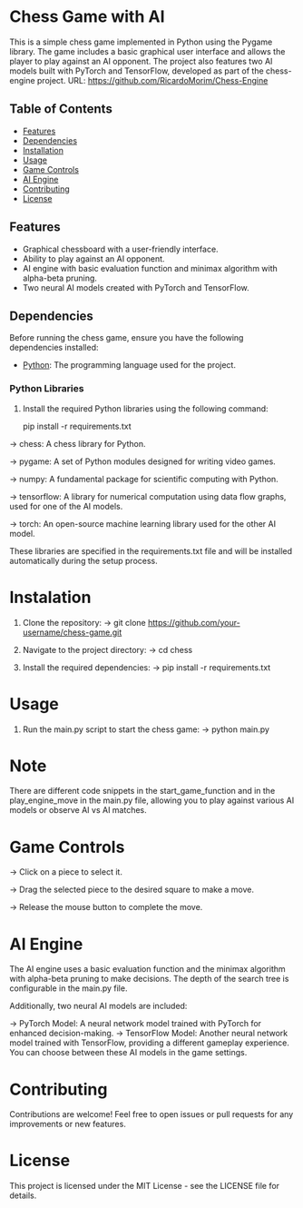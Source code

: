 # Chess Game with AI

This is a simple chess game implemented in Python using the Pygame library. The game includes a basic graphical user interface and allows the player to play against an AI opponent. The project also features two AI models built with PyTorch and TensorFlow, developed as part of the chess-engine project. URL: https://github.com/RicardoMorim/Chess-Engine

## Table of Contents

- [Features](#features)
- [Dependencies](#dependencies)
- [Installation](#installation)
- [Usage](#usage)
- [Game Controls](#game-controls)
- [AI Engine](#ai-engine)
- [Contributing](#contributing)
- [License](#license)

## Features

- Graphical chessboard with a user-friendly interface.
- Ability to play against an AI opponent.
- AI engine with basic evaluation function and minimax algorithm with alpha-beta pruning.
- Two neural AI models created with PyTorch and TensorFlow.

## Dependencies

Before running the chess game, ensure you have the following dependencies installed:

- [Python](https://www.python.org/downloads/): The programming language used for the project.

### Python Libraries

1. Install the required Python libraries using the following command:

   pip install -r requirements.txt

-> chess: A chess library for Python.

-> pygame: A set of Python modules designed for writing video games.

-> numpy: A fundamental package for scientific computing with Python.

-> tensorflow: A library for numerical computation using data flow graphs, used for one of the AI models.

-> torch: An open-source machine learning library used for the other AI model.



These libraries are specified in the requirements.txt file and will be installed automatically during the setup process.

# Instalation
1. Clone the repository:
-> git clone https://github.com/your-username/chess-game.git

2. Navigate to the project directory:
-> cd chess

3. Install the required dependencies:
-> pip install -r requirements.txt

# Usage
1. Run the main.py script to start the chess game:
-> python main.py

# Note
There are different code snippets in the start_game_function and in the play_engine_move in the main.py file, allowing you to play against various AI models or observe AI vs AI matches.

# Game Controls
-> Click on a piece to select it.

-> Drag the selected piece to the desired square to make a move.

-> Release the mouse button to complete the move.

# AI Engine
The AI engine uses a basic evaluation function and the minimax algorithm with alpha-beta pruning to make decisions. The depth of the search tree is configurable in the main.py file.

Additionally, two neural AI models are included:

-> PyTorch Model: A neural network model trained with PyTorch for enhanced decision-making.
-> TensorFlow Model: Another neural network model trained with TensorFlow, providing a different gameplay experience.
You can choose between these AI models in the game settings.

# Contributing
Contributions are welcome! Feel free to open issues or pull requests for any improvements or new features.

# License
This project is licensed under the MIT License - see the LICENSE file for details.